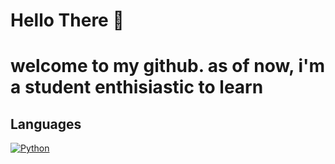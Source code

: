 <h1> Hello There 🙏<h1>

**welcome to my github.**
**as of now, i'm a student enthisiastic to learn**

## Languages

[![Python](https://img.shields.io/badge/python-black?style=for-the-badge&logo=python)](https://github.com/wervlad)